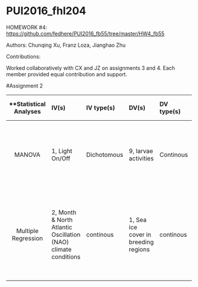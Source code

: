 # PUI2016_fhl204

HOMEWORK #4: https://github.com/fedhere/PUI2016_fb55/tree/master/HW4_fb55

Authors: Chunqing Xu, Franz Loza, Jianghao Zhu

Contributions:

Worked collaboratively with CX and JZ on assignments 3 and 4.  Each member provided equal contribution and support.




#Assignment 2

| **Statistical Analyses	|  IV(s)  |  IV type(s) |  DV(s)  |  DV type(s)  |  Control Var | Control Var type  | Question to be answered | _H0_ | alpha | link to paper **| 
|:----------:|:----------|:------------|:-------------|:-------------|:------------|:------------- |:------------------|:----:|:-------:|:-------|
MANOVA	| 1, Light On/Off | Dichotomous | 9, larvae activities | Continous | 0 | N/A | 	Do Zebrafish larvae display rich locomotor behaviour upon external stimulation? | Locomotor activity before stimulation = Locomotor activity during/after stimulation | 0.05 | [Statistical Analysis of Zebrafish Locomotor Response](http://journals.plos.org/plosone/article?id=10.1371/journal.pone.0139521) |
 Multiple Regression | 2, Month & North Atlantic Oscillation (NAO) climate conditions | continous | 1, Sea ice cover in breeding regions | continous | 0 | N/A | Does climate change affect sea ice cover in seal breeding regions? | Sea ice coverage in years with high NAO index scores = sea ice coverage in years with low NAO index scores  | 0.05 | [The Effects of Climate Change on Harp Seals](http://journals.plos.org/plosone/article?id=10.1371/journal.pone.0029158) |
  

